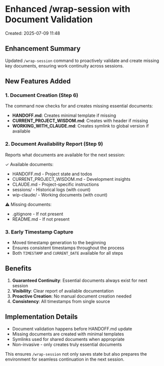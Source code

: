 # Enhanced /wrap-session with Document Validation
Created: 2025-07-09 11:48

## Enhancement Summary

Updated `/wrap-session` command to proactively validate and create missing key documents, ensuring work continuity across sessions.

## New Features Added

### 1. Document Creation (Step 6)
The command now checks for and creates missing essential documents:

- **HANDOFF.md**: Creates minimal template if missing
- **CURRENT_PROJECT_WISDOM.md**: Creates with header if missing  
- **WORKING_WITH_CLAUDE.md**: Creates symlink to global version if available

### 2. Document Availability Report (Step 9)
Reports what documents are available for the next session:

✓ Available documents:
- HANDOFF.md - Project state and todos
- CURRENT_PROJECT_WISDOM.md - Development insights
- CLAUDE.md - Project-specific instructions
- sessions/ - Historical logs (with count)
- wip-claude/ - Working documents (with count)

⚠️ Missing documents:
- .gitignore - If not present
- README.md - If not present

### 3. Early Timestamp Capture
- Moved timestamp generation to the beginning
- Ensures consistent timestamps throughout the process
- Both `TIMESTAMP` and `CURRENT_DATE` available for all steps

## Benefits

1. **Guaranteed Continuity**: Essential documents always exist for next session
2. **Visibility**: Clear report of available documentation
3. **Proactive Creation**: No manual document creation needed
4. **Consistency**: All timestamps from single source

## Implementation Details

- Document validation happens before HANDOFF.md update
- Missing documents are created with minimal templates
- Symlinks used for shared documents when appropriate
- Non-invasive - only creates truly essential documents

This ensures `/wrap-session` not only saves state but also prepares the environment for seamless continuation in the next session.